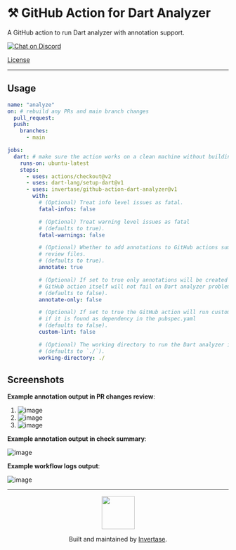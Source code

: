 <p align="center">
  <h1>⚒️ GitHub Action for Dart Analyzer</h1>
  <span>A GitHub action to run Dart analyzer with annotation support.</span>
</p>
 <a href="https://invertase.link/discord">
   <img src="https://img.shields.io/discord/295953187817521152.svg?style=flat-square&colorA=7289da&label=Chat%20on%20Discord" alt="Chat on Discord">
 </a>

<a href="https://github.com/invertase/github-action-dart-analyzer/blob/main/LICENSE">License</a>

---

## Usage

```yaml
name: "analyze"
on: # rebuild any PRs and main branch changes
  pull_request:
  push:
    branches:
      - main

jobs:
  dart: # make sure the action works on a clean machine without building
    runs-on: ubuntu-latest
    steps:
      - uses: actions/checkout@v2
      - uses: dart-lang/setup-dart@v1
      - uses: invertase/github-action-dart-analyzer@v1
        with:
          # (Optional) Treat info level issues as fatal.
          fatal-infos: false

          # (Optional) Treat warning level issues as fatal
          # (defaults to true).
          fatal-warnings: false

          # (Optional) Whether to add annotations to GitHub actions summary / PR
          # review files.
          # (defaults to true).
          annotate: true

          # (Optional) If set to true only annotations will be created and the
          # GitHub action itself will not fail on Dart analyzer problems. 
          # (defaults to false).
          annotate-only: false

          # (Optional) If set to true the GitHub action will run custom_lint
          # if it is found as dependency in the pubspec.yaml
          # (defaults to false).
          custom-lint: false

          # (Optional) The working directory to run the Dart analyzer in 
          # (defaults to `./`).
          working-directory: ./
```


## Screenshots

**Example annotation output in PR changes review**:

1) ![image](https://user-images.githubusercontent.com/5347038/149161220-dbd92743-2cdc-4083-b7f2-31ed9ca7f855.png)
2) ![image](https://user-images.githubusercontent.com/5347038/149161397-d6a72437-a15f-4dbb-a6b5-227bd11da210.png)
3) ![image](https://user-images.githubusercontent.com/5347038/149161493-66e2b7f6-177a-4daa-bb66-9d0a26ba391d.png)

**Example annotation output in check summary**:

![image](https://user-images.githubusercontent.com/5347038/149163192-e7f97894-cd1c-4892-92be-580f121a9aef.png)


**Example workflow logs output**:

![image](https://user-images.githubusercontent.com/5347038/149162346-573bf836-489f-458f-8501-60148d2104cd.png)


---

<p align="center">
  <a href="https://invertase.io/?utm_source=readme&utm_medium=footer&utm_campaign=github-action-dart-analyzer">
    <img width="75px" src="https://static.invertase.io/assets/invertase/invertase-rounded-avatar.png">
  </a>
  <p align="center">
    Built and maintained by <a href="https://invertase.io/?utm_source=readme&utm_medium=footer&utm_campaign=github-action-dart-analyzer">Invertase</a>.
  </p>
</p>
